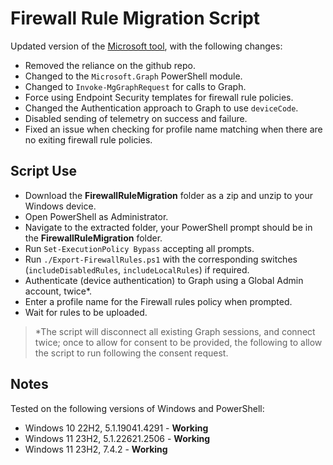 # Firewall Rule Migration Script

Updated version of the [Microsoft tool](https://learn.microsoft.com/en-us/mem/intune/protect/endpoint-security-firewall-rule-tool), with the following changes:

- Removed the reliance on the github repo.
- Changed to the `Microsoft.Graph` PowerShell module.
- Changed to `Invoke-MgGraphRequest` for calls to Graph.
- Force using Endpoint Security templates for firewall rule policies.
- Changed the Authentication approach to Graph to use `deviceCode`.
- Disabled sending of telemetry on success and failure.
- Fixed an issue when checking for profile name matching when there are no exiting firewall rule policies.

## Script Use

- Download the **FirewallRuleMigration** folder as a zip and unzip to your Windows device.
- Open PowerShell as Administrator.
- Navigate to the extracted folder, your PowerShell prompt should be in the **FirewallRuleMigration** folder.
- Run `Set-ExecutionPolicy Bypass` accepting all prompts.
- Run `./Export-FirewallRules.ps1` with the corresponding switches (`includeDisabledRules`, `includeLocalRules`) if required.
- Authenticate (device authentication) to Graph using a Global Admin account, twice*.
- Enter a profile name for the Firewall rules policy when prompted.
- Wait for rules to be uploaded.

> *The script will disconnect all existing Graph sessions, and connect twice; once to allow for consent to be provided, the following to allow the script to run following the consent request.

## Notes

Tested on the following versions of Windows and PowerShell:

- Windows 10 22H2, 5.1.19041.4291 - **Working**
- Windows 11 23H2, 5.1.22621.2506 - **Working**
- Windows 11 23H2, 7.4.2 - **Working**